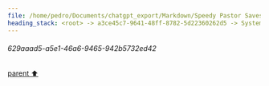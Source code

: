 ```yaml
---
file: /home/pedro/Documents/chatgpt_export/Markdown/Speedy Pastor Saves Day.md
heading_stack: <root> -> a3ce45c7-9641-48ff-8782-5d22360262d5 -> System -> 77a9214f-1968-4f78-bb4b-cafd85a40989 -> System -> aaa2e4f2-746a-48a1-8451-8531251e7b4d -> User -> 629aaad5-a5e1-46a6-9465-942b5732ed42
---
```

###### 629aaad5-a5e1-46a6-9465-942b5732ed42
[parent ⬆️](#aaa2e4f2-746a-48a1-8451-8531251e7b4d)
